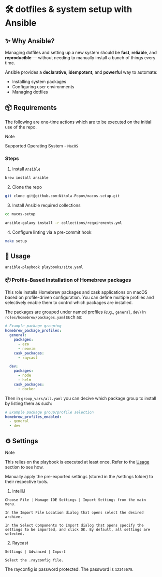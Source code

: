 # 🛠️ dotfiles & system setup with Ansible

## ✨ Why Ansible?

Managing dotfiles and setting up a new system should be **fast**, **reliable**,
and **reproducible** — without needing to manually install a bunch of things
every time.

Ansible provides a **declarative**, **idempotent**, and **powerful** way to
automate:

- Installing system packages
- Configuring user environments
- Managing dotfiles

## 📦 Requirements

The following are one-time actions which are to be executed on the initial use of the repo.

> [!NOTE]
> Supported Operating System - `MacOS`

### Steps

1. Install [`Ansible`](https://docs.ansible.com/ansible/latest/installation_guide/intro_installation.html)

```bash
brew install ansible
```

2. Clone the repo

```bash
git clone git@github.com:Nikola-Popov/macos-setup.git
```

3. Install Ansible required collections

```bash
cd macos-setup
```

```bash
ansible-galaxy install -r collections/requirements.yml
```

4. Configure linting via a pre-commit hook

```bash
make setup
```

## 🚀 Usage

```bash
ansible-playbook playbooks/site.yaml
```

### 📦 Profile-Based Installation of Homebrew packages

This role installs Homebrew packages and cask applications on macOS based on profile-driven configuration. You can define multiple profiles and selectively enable them to control which packages are installed.

The packages are grouped under named profiles (e.g., `general`, `dev`) in `roles/homebrew/packages.yaml`such as:

```yaml 
# Example package grouping
homebrew_package_profiles:
  general:
    packages:
      - eza
      - neovim
    cask_packages:
      - raycast

  dev:
    packages:
      - node
      - helm
    cask_packages:
      - docker
```

Then in `group_vars/all.yaml` you can decive which package group to install by listing them as such:

```yaml
# Example package group/profile selection
homebrew_profiles_enabled:
  - general
  - dev
```

## ⚙️ Settings

> [!NOTE]
> This relies on the playbook is executed at least once. Refer to the [Usage](#usage) section to see how.

Manually apply the pre-exported settings (stored in the /settings folder) to their respective tools. 

1. IntelliJ

```text
Choose File | Manage IDE Settings | Import Settings from the main menu.

In the Import File Location dialog that opens select the desired archive.

In the Select Components to Import dialog that opens specify the settings to be imported, and click OK. By default, all settings are selected.
```

2. Raycast

```text
Settings | Advanced | Import

Select the .rayconfig file.
```

The rayconfig is password protected. The password is `12345678`.
